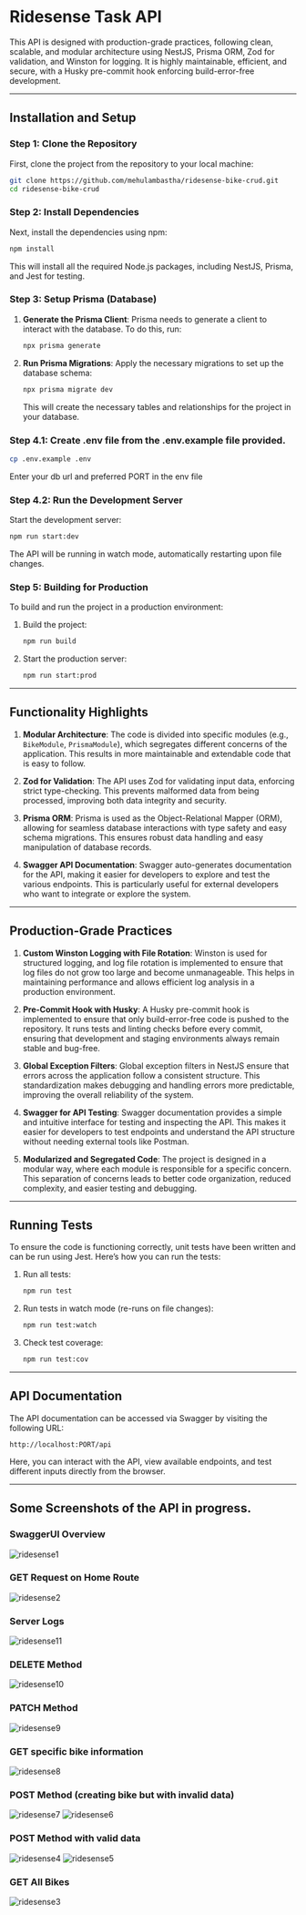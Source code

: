 # Ridesense Task API

This API is designed with production-grade practices, following clean, scalable, and modular architecture using NestJS, Prisma ORM, Zod for validation, and Winston for logging. It is highly maintainable, efficient, and secure, with a Husky pre-commit hook enforcing build-error-free development.

---

## Installation and Setup

### Step 1: Clone the Repository

First, clone the project from the repository to your local machine:

```bash
git clone https://github.com/mehulambastha/ridesense-bike-crud.git
cd ridesense-bike-crud
```

### Step 2: Install Dependencies

Next, install the dependencies using npm:

```bash
npm install
```

This will install all the required Node.js packages, including NestJS, Prisma, and Jest for testing.

### Step 3: Setup Prisma (Database)

1. **Generate the Prisma Client**:
   Prisma needs to generate a client to interact with the database. To do this, run:

   ```bash
   npx prisma generate
   ```

2. **Run Prisma Migrations**:
   Apply the necessary migrations to set up the database schema:

   ```bash
   npx prisma migrate dev
   ```

   This will create the necessary tables and relationships for the project in your database.

### Step 4.1: Create .env file from the .env.example file provided.
```bash
cp .env.example .env
```
Enter your db url and preferred PORT in the env file

### Step 4.2: Run the Development Server

Start the development server:

```bash
npm run start:dev
```
 
The API will be running in watch mode, automatically restarting upon file changes.

### Step 5: Building for Production

To build and run the project in a production environment:

1. Build the project:

   ```bash
   npm run build
   ```

2. Start the production server:

   ```bash
   npm run start:prod
   ```

---

## Functionality Highlights

1. **Modular Architecture**:
   The code is divided into specific modules (e.g., `BikeModule`, `PrismaModule`), which segregates different concerns of the application. This results in more maintainable and extendable code that is easy to follow.

2. **Zod for Validation**:
   The API uses Zod for validating input data, enforcing strict type-checking. This prevents malformed data from being processed, improving both data integrity and security.

3. **Prisma ORM**:
   Prisma is used as the Object-Relational Mapper (ORM), allowing for seamless database interactions with type safety and easy schema migrations. This ensures robust data handling and easy manipulation of database records.

4. **Swagger API Documentation**:
   Swagger auto-generates documentation for the API, making it easier for developers to explore and test the various endpoints. This is particularly useful for external developers who want to integrate or explore the system.

---

## Production-Grade Practices

1. **Custom Winston Logging with File Rotation**:
   Winston is used for structured logging, and log file rotation is implemented to ensure that log files do not grow too large and become unmanageable. This helps in maintaining performance and allows efficient log analysis in a production environment.

2. **Pre-Commit Hook with Husky**:
   A Husky pre-commit hook is implemented to ensure that only build-error-free code is pushed to the repository. It runs tests and linting checks before every commit, ensuring that development and staging environments always remain stable and bug-free.

3. **Global Exception Filters**:
   Global exception filters in NestJS ensure that errors across the application follow a consistent structure. This standardization makes debugging and handling errors more predictable, improving the overall reliability of the system.

4. **Swagger for API Testing**:
   Swagger documentation provides a simple and intuitive interface for testing and inspecting the API. This makes it easier for developers to test endpoints and understand the API structure without needing external tools like Postman.

5. **Modularized and Segregated Code**:
   The project is designed in a modular way, where each module is responsible for a specific concern. This separation of concerns leads to better code organization, reduced complexity, and easier testing and debugging.

---

## Running Tests

To ensure the code is functioning correctly, unit tests have been written and can be run using Jest. Here’s how you can run the tests:

1. Run all tests:

   ```bash
   npm run test
   ```

2. Run tests in watch mode (re-runs on file changes):

   ```bash
   npm run test:watch
   ```

3. Check test coverage:

   ```bash
   npm run test:cov
   ```

---

## API Documentation

The API documentation can be accessed via Swagger by visiting the following URL:

```
http://localhost:PORT/api
```

Here, you can interact with the API, view available endpoints, and test different inputs directly from the browser.

---

## Some Screenshots of the API in progress.
### SwaggerUI Overview
![ridesense1](https://github.com/user-attachments/assets/cc3a81c0-aa2a-4022-8bbb-b92842005361)
### GET Request on Home Route
![ridesense2](https://github.com/user-attachments/assets/1d9b489c-d962-4923-be3b-97a7903ef9e8)
### Server Logs
![ridesense11](https://github.com/user-attachments/assets/5be6e750-1efa-4e90-a1c7-de810ea78090)
### DELETE Method
![ridesense10](https://github.com/user-attachments/assets/e7489d50-dcf7-4c6c-8756-acb1c1cade58)
### PATCH Method
![ridesense9](https://github.com/user-attachments/assets/81d01611-f5a2-4830-9335-21f0ecea9b48)
### GET specific bike information 
![ridesense8](https://github.com/user-attachments/assets/b4addf4f-c987-435b-b9f6-0f6094ed1e35)
### POST Method (creating bike but with invalid data)
![ridesense7](https://github.com/user-attachments/assets/e8f78624-c406-4db7-8aed-a59b60968c2c)
![ridesense6](https://github.com/user-attachments/assets/9d4cacce-f198-47fe-9c0f-827b8c5854af)
### POST Method with valid data
![ridesense4](https://github.com/user-attachments/assets/0bb635f8-6c6f-404e-8a04-8af4a1bad454)
![ridesense5](https://github.com/user-attachments/assets/23d14349-2c31-45a3-90be-f09aa358dde1)
### GET All Bikes
![ridesense3](https://github.com/user-attachments/assets/301874ca-773f-4993-aefd-6849852b3eb0)
